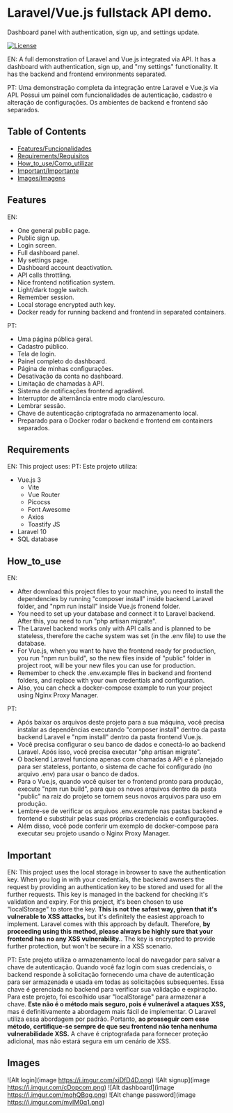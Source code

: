 # Laravel/Vue.js fullstack API demo.

Dashboard panel with authentication, sign up, and settings update.

[![License](https://img.shields.io/badge/License-MIT-blue.svg)](https://opensource.org/licenses/MIT)

EN: A full demonstration of Laravel and Vue.js integrated via API. It has a dashboard with authentication, sign up, and "my settings" functionality. It has the backend and frontend environments separated.

PT: Uma demonstração completa da integração entre Laravel e Vue.js via API. Possui um painel com funcionalidades de autenticação, cadastro e alteração de configurações. Os ambientes de backend e frontend são separados.

## Table of Contents

- [Features/Funcionalidades](#features)
- [Requirements/Requisitos](#requirements)
- [How_to_use/Como_utilizar](#how_to_use)
- [Important/Importante](#important)
- [Images/Imagens](#images)

## Features

EN:
- One general public page.
- Public sign up.
- Login screen.
- Full dashboard panel.
- My settings page.
- Dashboard account deactivation.
- API calls throttling.
- Nice frontend notification system.
- Light/dark toggle switch.
- Remember session.
- Local storage encrypted auth key.
- Docker ready for running backend and frontend in separated containers.

PT:
- Uma página pública geral.
- Cadastro público.
- Tela de login.
- Painel completo do dashboard.
- Página de minhas configurações.
- Desativação da conta no dashboard.
- Limitação de chamadas à API.
- Sistema de notificações frontend agradável.
- Interruptor de alternância entre modo claro/escuro.
- Lembrar sessão.
- Chave de autenticação criptografada no armazenamento local.
- Preparado para o Docker rodar o backend e frontend em containers separados.

## Requirements

EN: This project uses:
PT: Este projeto utiliza:

- Vue.js 3
    - Vite
    - Vue Router
    - Picocss
    - Font Awesome
    - Axios
    - Toastify JS
- Laravel 10
- SQL database

## How_to_use

EN:
- After download this project files to your machine, you need to install the dependencies by running "composer install" inside backend Laravel folder, and "npm run install" inside Vue.js fronend folder.
- You need to set up your database and connect it to Laravel backend. After this, you need to run "php artisan migrate".
- The Laravel backend works only with API calls and is planned to be stateless, therefore the cache system was set (in the .env file) to use the database.
- For Vue.js, when you want to have the frontend ready for production, you run "npm run build", so the new files inside of "public" folder in project root, will be your new files you can use for production. 
- Remember to check the .env.example files in backend and frontend folders, and replace with your own credentials and configuration.
- Also, you can check a docker-compose example to run your project using Nginx Proxy Manager.

PT:
- Após baixar os arquivos deste projeto para a sua máquina, você precisa instalar as dependências executando "composer install" dentro da pasta backend Laravel e "npm install" dentro da pasta frontend Vue.js.
- Você precisa configurar o seu banco de dados e conectá-lo ao backend Laravel. Após isso, você precisa executar "php artisan migrate".
- O backend Laravel funciona apenas com chamadas à API e é planejado para ser stateless, portanto, o sistema de cache foi configurado (no arquivo .env) para usar o banco de dados.
- Para o Vue.js, quando você quiser ter o frontend pronto para produção, execute "npm run build", para que os novos arquivos dentro da pasta "public" na raiz do projeto se tornem seus novos arquivos para uso em produção.
- Lembre-se de verificar os arquivos .env.example nas pastas backend e frontend e substituir pelas suas próprias credenciais e configurações.
- Além disso, você pode conferir um exemplo de docker-compose para executar seu projeto usando o Nginx Proxy Manager.

## Important

EN: This project uses the local storage in browser to save the authentication key. When you log in with your credentials, the backend awnsers the request by providing an authentication key to be stored and used for all the further requests. This key is managed in the backend for checking it's validation and expiry. For this project, it's been chosen to use "localStorage" to store the key. <b>This is not the safest way, given that it's vulnerable to XSS attacks,</b> but it's definitely the easiest approach to implement. Laravel comes with this approach by default. Therefore, <b>by proceeding using this method, please always be highly sure that your frontend has no any XSS vulnerability.</b>. The key is encrypted to provide further protection, but won't be secure in a XSS scenario. 

PT: Este projeto utiliza o armazenamento local do navegador para salvar a chave de autenticação. Quando você faz login com suas credenciais, o backend responde à solicitação fornecendo uma chave de autenticação para ser armazenada e usada em todas as solicitações subsequentes. Essa chave é gerenciada no backend para verificar sua validação e expiração. Para este projeto, foi escolhido usar "localStorage" para armazenar a chave. <b>Este não é o método mais seguro, pois é vulnerável a ataques XSS,</b> mas é definitivamente a abordagem mais fácil de implementar. O Laravel utiliza essa abordagem por padrão. Portanto, <b>ao prosseguir com esse método, certifique-se sempre de que seu frontend não tenha nenhuma vulnerabilidade XSS.</b> A chave é criptografada para fornecer proteção adicional, mas não estará segura em um cenário de XSS.

## Images

![Alt login](image https://i.imgur.com/xiDfD4D.png)
![Alt signup](image https://i.imgur.com/cDopcom.png)
![Alt dashboard](image https://i.imgur.com/mqhQBqg.png)
![Alt change password](image https://i.imgur.com/mvIM0q1.png)